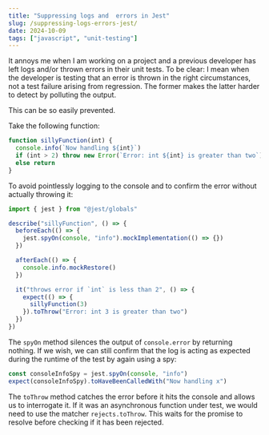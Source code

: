 ```yaml
---
title: "Suppressing logs and  errors in Jest"
slug: /suppressing-logs-errors-jest/
date: 2024-10-09
tags: ["javascript", "unit-testing"]
---
```


It annoys me when I am working on a project and a previous developer has left
logs and/or thrown errors in their unit tests. To be clear: I mean when the
developer is testing that an error is thrown in the right circumstances, not a
test failure arising from regression. The former makes the latter harder to
detect by polluting the output.

This can be so easily prevented.

Take the following function:

```js
function sillyFunction(int) {
  console.info(`Now handling ${int}`)
  if (int > 2) throw new Error(`Error: int ${int} is greater than two`)
  else return
}
```

To avoid pointlessly logging to the console and to confirm the error without
actually throwing it:

```js
import { jest } from "@jest/globals"

describe("sillyFunction", () => {
  beforeEach(() => {
    jest.spyOn(console, "info").mockImplementation(() => {})
  })

  afterEach(() => {
    console.info.mockRestore()
  })

  it("throws error if `int` is less than 2", () => {
    expect(() => {
      sillyFunction(3)
    }).toThrow("Error: int 3 is greater than two")
  })
})
```

The `spyOn` method silences the output of `console.error` by returning nothing.
If we wish, we can still confirm that the log is acting as expected during the
runtime of the test by again using a spy:

```js
const consoleInfoSpy = jest.spyOn(console, "info")
expect(consoleInfoSpy).toHaveBeenCalledWith("Now handling x")
```

The `toThrow` method catches the error before it hits the console and allows us
to interrogate it. If it was an asynchronous function under test, we would need
to use the matcher `rejects.toThrow`. This waits for the promise to resolve
before checking if it has been rejected.
